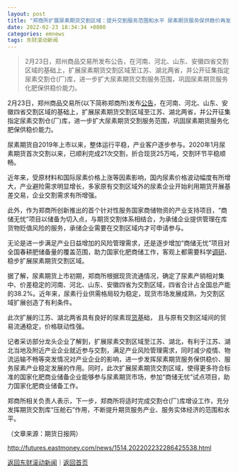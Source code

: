 ```yaml
---
layout: post
title: "郑商所扩展尿素期货交割区域：提升交割服务范围和水平 尿素期货服务保供稳价再发力"
date: 2022-02-23 18:34:34 +0800
categories: emnews
tags: 东财滚动新闻
---
```

> 2月23日，郑州商品交易所发布公告，在河南、河北、山东、安徽四省交割区域的基础上，扩展尿素期货交割区域至江苏、湖北两省，并公开征集指定尿素交割仓(厂)库，进一步扩大尿素期货交割服务范围，巩固尿素期货服务化肥保供稳价能力。

<p>2月23日，郑州商品交易所(以下简称郑商所)发布<span id="Info.3332"><a href="http://data.eastmoney.com/notices/" class="infokey">公告</a></span>，在河南、河北、山东、安徽四省交割区域的基础上，扩展尿素期货交割区域至江苏、湖北两省，并公开征集指定尿素交割仓(厂)库，进一步扩大尿素期货交割服务范围，巩固尿素期货服务化肥保供稳价能力。</p><p>尿素期货自2019年上市以来，整体运行平稳，产业客户逐步参与。2020年1月尿素期货首次交割以来，已顺利完成21次交割，折合现货25万吨，交割环节平稳顺畅。</p><p>近年来，受原材料和国际尿素价格上涨等因素影响，国内尿素价格波动幅度有所增大，产业避险需求明显增长，多家原有交割区域外的尿素企业开始利用期货开展基差交易，企业交割需求有所增强。</p><p>此外，作为郑商所创新推出的首个针对性服务国家商储物资的产业支持项目，“商储无忧”项目以储备为切入点，与期货交割体系相结合，为承储企业提供管理在库货物贬值风险的服务，承储企业需要在交割区域内才可申请参与。</p><p>无论是进一步满足产业日益增加的风险管理需求，还是逐步增加“商储无忧”项目对全国春耕肥储备量的覆盖范围，助力国家化肥商储工作，客观上都需要科学<span id="Info.3274"><a href="http://data.eastmoney.com/jgdy/" class="infokey">调研</a></span>、稳步扩展尿素期货交割区域。</p><p>据了解，尿素期货上市初期，郑商所根据现货流通情况，确定了尿素产销相对集中、价差稳定的河南、河北、山东、安徽四省为交割区域，四省合计占全国总产能的38.2%。近年来，尿素行业供需格局较为稳定，现货市场发展成熟，为交割区域扩展创造了有利条件。</p><p>此次扩展的江苏、湖北两省具有良好的尿素现<span id="Info.3129"><a href="http://fund.eastmoney.com/HBJJ_dwsy.html" class="infokey">货基</a></span>础， 且与原有交割区域间的贸易流通稳定，价格联动性强。</p><p>记者采访部分龙头企业了解到，扩展尿素交割区域至江苏、湖北，有利于江苏、湖北当地及附近产业企业就近参与交割，满足产业风险管理需求，同时减少疫情、物流运输不畅等突发情况对产业企业的影响，进一步发挥尿素期货服务保供稳价、服务尿素产业稳定发展的作用。同时，此次扩展尿素期货交割区域，使得更多符合标准的国家化肥商业储备企业能够参与尿素期货市场，参加“商储无忧”试点项目，助力国家化肥商业储备工作。</p><p>郑商所相关负责人表示，下一步，郑商所将适时完成交割仓(厂)库增设工作，充分发挥期货交割库“压舱石”作用，不断提升期货服务产业、服务实体经济的范围和水平。</p><p class="em_media">（文章来源：期货日报网）</p>

<http://futures.eastmoney.com/news/1514,202202232286425538.html>

[返回东财滚动新闻](//finews.withounder.com/emnews/)｜[返回首页](//finews.withounder.com/)